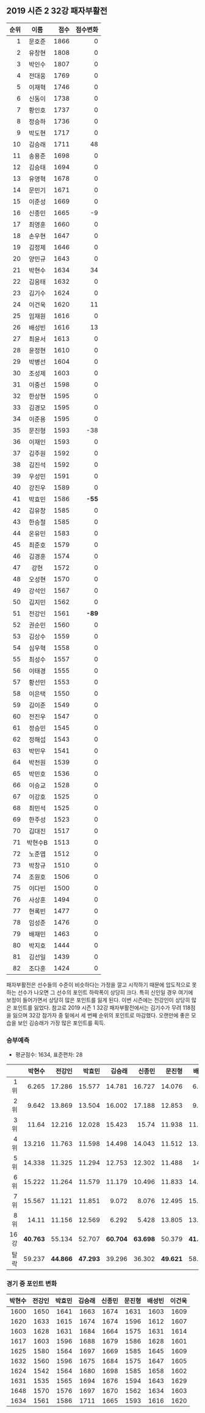 ## 2019 시즌 2 32강 패자부활전

| 순위 | 이름 | 점수 | 점수변화 |
|---:|:---:|---:|---:|
|  1 |   문호준 | 1866 |    0 |
|  2 |   유창현 | 1808 |    0 |
|  3 |   박인수 | 1807 |    0 |
|  4 |   전대웅 | 1769 |    0 |
|  5 |   이재혁 | 1746 |    0 |
|  6 |   신동이 | 1738 |    0 |
|  7 |   황인호 | 1737 |    0 |
|  8 |   정승하 | 1736 |    0 |
|  9 |   박도현 | 1717 |    0 |
| 10 |   김승래 | 1711 |   48 |
| 11 |   송용준 | 1698 |    0 |
| 12 |   김승태 | 1694 |    0 |
| 13 |   유영혁 | 1678 |    0 |
| 14 |   문민기 | 1671 |    0 |
| 15 |   이준성 | 1669 |    0 |
| 16 |   신종민 | 1665 |   -9 |
| 17 |   최영훈 | 1660 |    0 |
| 18 |   손우현 | 1647 |    0 |
| 19 |   김정제 | 1646 |    0 |
| 20 |   양민규 | 1643 |    0 |
| 21 |   박현수 | 1634 |   34 |
| 22 |   김응태 | 1632 |    0 |
| 23 |   김기수 | 1624 |    0 |
| 24 |   이건욱 | 1620 |   11 |
| 25 |   임재원 | 1616 |    0 |
| 26 |   배성빈 | 1616 |   13 |
| 27 |   최윤서 | 1613 |    0 |
| 28 |   윤정현 | 1610 |    0 |
| 29 |   박병선 | 1604 |    0 |
| 30 |   조성제 | 1603 |    0 |
| 31 |   이중선 | 1598 |    0 |
| 32 |   한상현 | 1595 |    0 |
| 33 |   김경모 | 1595 |    0 |
| 34 |   이준용 | 1595 |    0 |
| 35 |   문진형 | 1593 |  -38 |
| 36 |   이재인 | 1593 |    0 |
| 37 |   김주원 | 1592 |    0 |
| 38 |   김진석 | 1592 |    0 |
| 39 |   우성민 | 1591 |    0 |
| 40 |   강진우 | 1589 |    0 |
| 41 |   박효민 | 1586 |  __-55__ |
| 42 |   김유창 | 1585 |    0 |
| 43 |   한승철 | 1585 |    0 |
| 44 |   온유민 | 1583 |    0 |
| 45 |   최준호 | 1579 |    0 |
| 46 |   김경훈 | 1574 |    0 |
| 47 |     강현 | 1572 |    0 |
| 48 |   오성현 | 1570 |    0 |
| 49 |   강석인 | 1567 |    0 |
| 50 |   김지민 | 1562 |    0 |
| 51 |   전강인 | 1561 |  __-89__ |
| 52 |   권순민 | 1560 |    0 |
| 53 |   김상수 | 1559 |    0 |
| 54 |   심우혁 | 1558 |    0 |
| 55 |   최성수 | 1557 |    0 |
| 56 |   이태경 | 1555 |    0 |
| 57 |   황선민 | 1553 |    0 |
| 58 |   이은택 | 1550 |    0 |
| 59 |   김이준 | 1549 |    0 |
| 60 |   전진우 | 1547 |    0 |
| 61 |   정승민 | 1545 |    0 |
| 62 |   정해섭 | 1543 |    0 |
| 63 |   박민우 | 1541 |    0 |
| 64 |   박천원 | 1539 |    0 |
| 65 |   박민호 | 1536 |    0 |
| 66 |   이승교 | 1528 |    0 |
| 67 |   이강호 | 1525 |    0 |
| 68 |   최민석 | 1525 |    0 |
| 69 |   한주성 | 1523 |    0 |
| 70 |   김대진 | 1517 |    0 |
| 71 |  박현수B | 1513 |    0 |
| 72 |   노준엽 | 1512 |    0 |
| 73 |   박창규 | 1510 |    0 |
| 74 |   조원호 | 1506 |    0 |
| 75 |   이다빈 | 1500 |    0 |
| 76 |   사상훈 | 1494 |    0 |
| 77 |   현록빈 | 1477 |    0 |
| 78 |   임성준 | 1476 |    0 |
| 79 |   배재민 | 1463 |    0 |
| 80 |   박지호 | 1444 |    0 |
| 81 |   김선일 | 1439 |    0 |
| 82 |   조다훈 | 1424 |    0 |

패자부활전은 선수들의 수준이 비슷하다는 가정을 깔고 시작하기 때문에 압도적으로 못하는 선수가 나오면 그 선수의 포인트 하락폭이 상당히 크다. 특히 신인일 경우 여기에 보정이 들어가면서 상당히 많은 포인트를 잃게 된다. 이번 시즌에는 전강인이 상당히 많은 포인트를 잃었다. 참고로 2019 시즌 1 32강 패자부활전에서는 김기수가 무려 118점을 잃으며 32강 참가자 중 밑에서 세 번째 순위의 포인트로 마감했다. 오랜만에 좋은 모습을 보인 김승래가 가장 많은 포인트를 획득.

### 승부예측

* 평균점수: 1634, 표준편차: 28

|  | 박현수 | 전강인 | 박효민 | 김승래 | 신종민 | 문진형 | 배성빈 | 이건욱 |
|---:|---:|---:|---:|---:|---:|---:|---:|---:|
| 1위 | 6.265 | 17.286 | 15.577 | 14.781 | 16.727 | 14.076 | 6.603 | 11.137 |
| 2위 | 9.642 | 13.869 | 13.504 | 16.002 | 17.188 | 12.853 | 9.941 | 10.977 |
| 3위 | 11.64 | 12.216 | 12.028 | 15.423 | 15.74 | 11.938 | 11.891 | 10.804 |
| 4위 | 13.216 | 11.763 | 11.598 | 14.498 | 14.043 | 11.512 | 13.032 | 11.069 |
| 5위 | 14.338 | 11.325 | 11.294 | 12.753 | 12.302 | 11.488 | 14.38 | 11.846 |
| 6위 | 15.222 | 11.264 | 11.579 | 11.179 | 10.496 | 11.833 | 14.913 | 12.601 |
| 7위 | 15.567 | 11.121 | 11.851 | 9.072 | 8.076 | 12.495 | 15.353 | 14.051 |  
| 8위 | 14.11 | 11.156 | 12.569 | 6.292 | 5.428 | 13.805 | 13.887 | 17.515 |
| 16강 | __40.763__ | 55.134 | 52.707 | __60.704__ | __63.698__ | 50.379 | __41.467__ | 43.987 |
| 탈락 | 59.237 | __44.866__ | __47.293__ | 39.296 | 36.302 | __49.621__ | 58.533 | __56.013__ |

### 경기 중 포인트 변화

|    박현수 |    전강인 |    박효민 |    김승래 |    신종민 |    문진형 |    배성빈 |    이건욱 |
| ------:| ------:| ------:| ------:| ------:| ------:| ------:| ------:|
| 1600 | 1650 | 1641 | 1663 | 1674 | 1631 | 1603 | 1609 |
| 1620 | 1633 | 1615 | 1674 | 1674 | 1596 | 1612 | 1607 |
| 1603 | 1628 | 1631 | 1684 | 1664 | 1575 | 1631 | 1614 |
| 1617 | 1603 | 1596 | 1688 | 1679 | 1586 | 1628 | 1601 |
| 1625 | 1580 | 1564 | 1697 | 1669 | 1585 | 1645 | 1609 |
| 1632 | 1560 | 1596 | 1675 | 1684 | 1575 | 1647 | 1605 |
| 1624 | 1542 | 1564 | 1680 | 1698 | 1585 | 1658 | 1602 |
| 1631 | 1535 | 1565 | 1694 | 1676 | 1594 | 1643 | 1629 |
| 1648 | 1570 | 1576 | 1697 | 1670 | 1562 | 1634 | 1603 |
| 1634 | 1561 | 1586 | 1711 | 1665 | 1593 | 1616 | 1620 |

